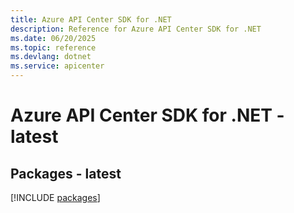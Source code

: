 ```yaml
---
title: Azure API Center SDK for .NET
description: Reference for Azure API Center SDK for .NET
ms.date: 06/20/2025
ms.topic: reference
ms.devlang: dotnet
ms.service: apicenter
---
```

# Azure API Center SDK for .NET - latest
## Packages - latest
[!INCLUDE [packages](api-center-index.md)]